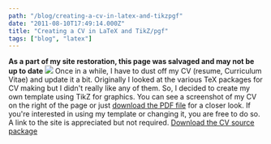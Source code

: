 ```yaml
---
path: "/blog/creating-a-cv-in-latex-and-tikzpgf"
date: "2011-08-10T17:49:14.000Z"
title: "Creating a CV in LaTeX and TikZ/pgf"
tags: ["blog", "latex"]
---
```


**As a part of my site restoration, this page was salvaged and may not be up to date** ![](http://dl.dropbox.com/u/25593/cv-andri-thumbnail.jpg) Once in a while, I have to dust off my CV (resume, Curriculum Vitae) and update it a bit. Originally I looked at the various TeX packages for CV making but I didn't really like any of them. So, I decided to create my own template using TikZ for graphics. You can see a screenshot of my CV on the right of the page or just [download the PDF file](http://dl.dropbox.com/u/25593/cv-andri-en.pdf) for a closer look.  If you're interested in using my template or changing it, you are free to do so. A link to the site is appreciated but not required. [Download the CV source package](http://dl.dropbox.com/u/25593/cv-andri-source.zip)